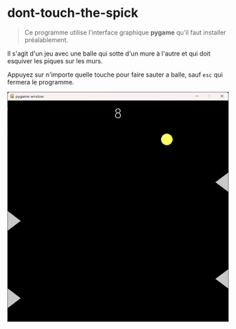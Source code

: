# dont-touch-the-spick

> Ce programme utilise l'interface graphique **pygame** qu'il faut installer préalablement.

Il s'agit d'un jeu avec une balle qui sotte d'un mure à l'autre et qui doit esquiver les piques sur les murs.

Appuyez sur n'importe quelle touche pour faire sauter a balle, sauf `esc` qui fermera le programme.

![alt text](https://github.com/Hyrhoo/dont-touch-the-spick/blob/main/img/Capture%20d’écran%202023-02-07%20214111.png)
